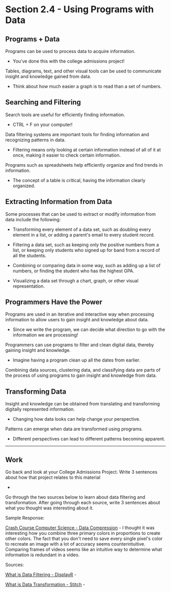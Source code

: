 # Section 2.4 - Using Programs with Data

## Programs + Data

Programs can be used to process data to acquire information.

- You’ve done this with the college admissions project!

Tables, diagrams, text, and other visual tools can be used to communicate insight and knowledge gained from data.

- Think about how much easier a graph is to read than a set of numbers.

## Searching and Filtering

Search tools are useful for efficiently finding information.

- CTRL + F on your computer!

Data filtering systems are important tools for finding information and recognizing patterns in data.

- Filtering means only looking at certain information instead of all of it at once, making it easier to check certain information.

Programs such as spreadsheets help efficiently organize and find trends in information.

- The concept of a table is critical, having the information clearly organized.

## Extracting Information from Data

Some processes that can be used to extract or modify information from data include the following:

- Transforming every element of a data set, such as doubling every element in a list, or adding a parent's email to every student record.

- Filtering a data set, such as keeping only the positive numbers from a list, or keeping only students who signed up for band from a record of all the students.

- Combining or comparing data in some way, such as adding up a list of numbers, or finding the student who has the highest GPA.

- Visualizing a data set through a chart, graph, or other visual representation.

## Programmers Have the Power

Programs are used in an iterative and interactive way when processing information to allow users to gain insight and knowledge about data.

- Since we write the program, we can decide what direction to go with the information we are processing!

Programmers can use programs to filter and clean digital data, thereby gaining insight and knowledge.

- Imagine having a program clean up all the dates from earlier.

Combining data sources, clustering data, and classifying data are parts of the process of using programs to gain insight and knowledge from data.

## Transforming Data

Insight and knowledge can be obtained from translating and transforming digitally represented information.

- Changing how data looks can help change your perspective.

Patterns can emerge when data are transformed using programs.

- Different perspectives can lead to different patterns becoming apparent.

---

## Work

Go back and look at your College Admissions Project. Write 3 sentences about how that project relates to this material

-

Go through the two sources below to learn about data filtering and transformation. After going through each source, write 3 sentences about what you thought was interesting about it.

Sample Response:

[Crash Course Computer Science - Data Compression](https://www.youtube.com/watch?v=OtDxDvCpPL4) - I thought it was interesting how you combine three primary colors in proportions to create other colors. The fact that you don't need to save every single pixel's color to recreate an image with a lot of accuracy seems counterintuitive. Comparing frames of videos seems like an intuitive way to determine what information is redundant in a video.

Sources:

[What is Data Filtering - DisplayR](https://www.displayr.com/what-is-data-filtering/) -

[What is Data Transformation - Stitch](https://www.stitchdata.com/resources/data-transformation/) -
